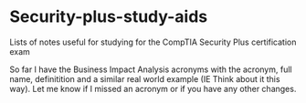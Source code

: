 # Security-plus-study-aids
Lists of notes useful for studying for the CompTIA Security Plus certification exam

So far I have the Business Impact Analysis acronyms with the acronym, full name, definitition and a similar real world example (IE Think about it this way).
Let me know if I missed an acronym or if you have any other changes.
